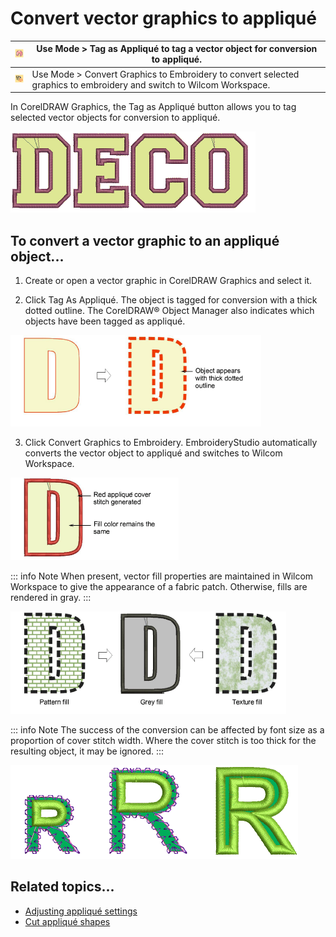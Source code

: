 # Convert vector graphics to appliqué

| ![TagAsApplique.png](assets/TagAsApplique.png)                             | Use Mode > Tag as Appliqué to tag a vector object for conversion to appliqué.                                        |
| -------------------------------------------------------------------------- | -------------------------------------------------------------------------------------------------------------------- |
| ![ConvertGraphicsToEmbroidery.png](assets/ConvertGraphicsToEmbroidery.png) | Use Mode > Convert Graphics to Embroidery to convert selected graphics to embroidery and switch to Wilcom Workspace. |

In CorelDRAW Graphics, the Tag as Appliqué button allows you to tag selected vector objects for conversion to appliqué.

![AppliqueSample_DECO.png](assets/AppliqueSample_DECO.png)

## To convert a vector graphic to an appliqué object...

1. Create or open a vector graphic in CorelDRAW Graphics and select it.

2. Click Tag As Appliqué. The object is tagged for conversion with a thick dotted outline. The CorelDRAW® Object Manager also indicates which objects have been tagged as appliqué.

![applique00002.png](assets/applique00002.png)

3. Click Convert Graphics to Embroidery. EmbroideryStudio automatically converts the vector object to appliqué and switches to Wilcom Workspace.

![TagVectorAsApplique6.png](assets/TagVectorAsApplique6.png)

::: info Note
When present, vector fill properties are maintained in Wilcom Workspace to give the appearance of a fabric patch. Otherwise, fills are rendered in gray.
:::

![applique00007.png](assets/applique00007.png)

::: info Note
The success of the conversion can be affected by font size as a proportion of cover stitch width. Where the cover stitch is too thick for the resulting object, it may be ignored.
:::

![ConvertAppliqueLetters.png](assets/ConvertAppliqueLetters.png)

## Related topics...

- [Adjusting appliqué settings](Adjusting_appliqué_settings)
- [Cut appliqué shapes](../export/Cut_appliqué_shapes)
